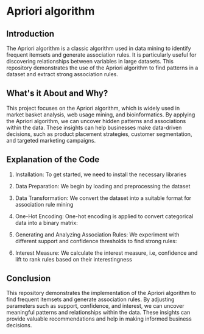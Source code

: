 # Apriori algorithm

## Introduction
The Apriori algorithm is a classic algorithm used in data mining to identify frequent itemsets and generate association rules. It is particularly useful for discovering relationships between variables in large datasets. This repository demonstrates the use of the Apriori algorithm to find patterns in a dataset and extract strong association rules.

## What's it About and Why?
This project focuses on the Apriori algorithm, which is widely used in market basket analysis, web usage mining, and bioinformatics. By applying the Apriori algorithm, we can uncover hidden patterns and associations within the data. These insights can help businesses make data-driven decisions, such as product placement strategies, customer segmentation, and targeted marketing campaigns.

## Explanation of the Code

1) Installation:
   To get started, we need to install the necessary libraries

2) Data Preparation:
   We begin by loading and preprocessing the dataset

3) Data Transformation:
   We convert the dataset into a suitable format for association rule mining

4) One-Hot Encoding:
   One-hot encoding is applied to convert categorical data into a binary matrix:

5) Generating and Analyzing Association Rules:
   We experiment with different support and confidence thresholds to find strong rules:

6) Interest Measure:
   We calculate the interest measure, i.e, confidence and lift to rank rules based on their interestingness

## Conclusion

This repository demonstrates the implementation of the Apriori algorithm to find frequent itemsets and generate association rules. By adjusting parameters such as support, confidence, and interest, we can uncover meaningful patterns and relationships within the data. These insights can provide valuable recommendations and help in making informed business decisions.

